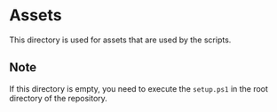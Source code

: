 # Assets

This directory is used for assets that are used by the scripts.

## Note

If this directory is empty, you need to execute the `setup.ps1` in the root directory of the repository.
